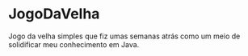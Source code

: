 # JogoDaVelha
Jogo da velha simples que fiz umas semanas atrás como um meio de solidificar meu conhecimento em Java.
